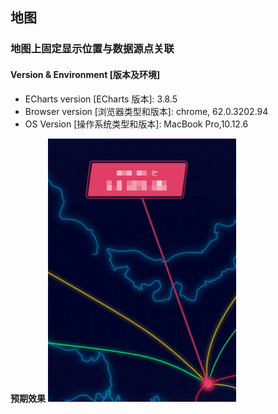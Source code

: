 ## 地图
### 地图上固定显示位置与数据源点关联
#### Version & Environment [版本及环境]
+ ECharts version [ECharts 版本]:  3.8.5
+ Browser version [浏览器类型和版本]: chrome, 62.0.3202.94
+ OS Version [操作系统类型和版本]: MacBook Pro,10.12.6

**预期效果**
![预期效果](./Images/img.png)
